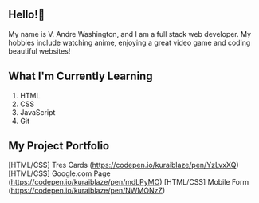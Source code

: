 ## Hello!👋

My name is V. Andre Washington, and I am a full stack web developer. My hobbies include watching anime, enjoying a great video game and coding beautiful websites!

## What I'm Currently Learning

1) HTML
2) CSS
3) JavaScript
4) Git

## My Project Portfolio
[HTML/CSS] Tres Cards (https://codepen.io/kuraiblaze/pen/YzLvxXQ)
[HTML/CSS] Google.com Page (https://codepen.io/kuraiblaze/pen/mdLPyMO)
[HTML/CSS] Mobile Form (https://codepen.io/kuraiblaze/pen/NWMONzZ)